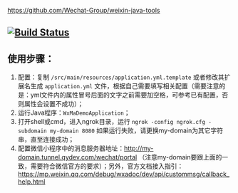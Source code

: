 https://github.com/Wechat-Group/weixin-java-tools

[![Build Status](https://travis-ci.org/binarywang/weixin-java-miniapp-demo.svg?branch=master)](https://travis-ci.org/binarywang/weixin-java-miniapp-demo)
-----------------------

## 使用步骤：
1. 配置：复制 `/src/main/resources/application.yml.template` 或者修改其扩展名生成 `application.yml` 文件，根据自己需要填写相关配置（需要注意的是：yml文件内的属性冒号后面的文字之前需要加空格，可参考已有配置，否则属性会设置不成功）；	
1. 运行Java程序：`WxMaDemoApplication`；
1. 打开shell或cmd，进入ngrok目录，运行 `ngrok -config ngrok.cfg -subdomain my-domain 8080` 如果运行失败，请更换my-domain为其它字符串，直至连接成功；
1. 配置微信小程序中的消息服务器地址：http://my-domain.tunnel.qydev.com/wechat/portal （注意my-domain要跟上面的一致，需要符合微信官方的要求）；另外，官方文档接入指引：https://mp.weixin.qq.com/debug/wxadoc/dev/api/custommsg/callback_help.html
	
